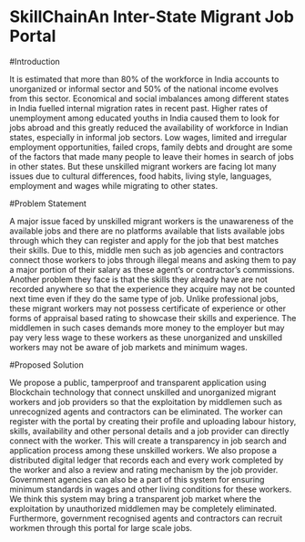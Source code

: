 # SkillChainAn Inter-State Migrant Job Portal

#Introduction

It is estimated that more than 80% of the workforce in India accounts to unorganized or informal sector and 50% of the national income evolves from this sector. Economical and social imbalances among different states in India fuelled internal migration rates in recent past. Higher rates of unemployment among educated youths in India caused them to look for jobs abroad and this greatly reduced the availability of workforce in Indian states, especially in informal job sectors. Low wages, limited and irregular employment opportunities, failed crops, family debts and drought are some of the factors that made many people to leave their homes in search of jobs in other states. But these unskilled migrant workers are facing lot many issues due to cultural differences, food habits, living style, languages, employment and wages while migrating to other states.

#Problem Statement

A major issue faced by unskilled migrant workers is the unawareness of the available jobs and there are no platforms available that lists available jobs through which they can register and apply for the job that best matches their skills. Due to this, middle men such as job agencies and contractors connect those workers to jobs through illegal means and asking them to pay a major portion of their salary as these agent’s or contractor’s commissions.  Another problem they face is that the skills they already have are not recorded anywhere so that the experience they acquire may not be counted next time even if they do the same type of job. Unlike professional jobs, these migrant workers may not possess certificate of experience or other forms of appraisal based rating to showcase their skills and experience. The middlemen in such cases demands more money to the employer but may pay very less wage to these workers as these unorganized and unskilled workers may not be aware of job markets and minimum wages.

#Proposed Solution

We propose a public, tamperproof and transparent application using Blockchain technology that connect unskilled and unorganized migrant workers and job providers so that the exploitation by middlemen such as unrecognized agents and contractors can be eliminated. The worker can register with the portal by creating their profile and uploading labour history, skills, availability and other personal details and a job provider can directly connect with the worker. This will create a transparency in job search and application process among these unskilled workers. We also propose a distributed digital ledger that records each and every work completed by the worker and also a review and rating mechanism by the job provider. Government agencies can also be a part of this system for ensuring minimum standards in wages and other living conditions for these workers. We think this system may bring a transparent job market where the exploitation by unauthorized middlemen may be completely eliminated. Furthermore, government recognised agents and contractors can recruit workmen through this portal for large scale jobs.
